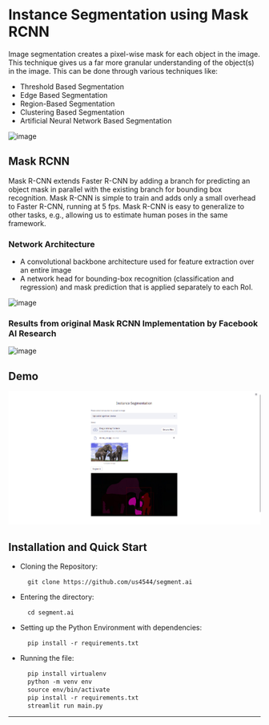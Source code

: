 # Instance Segmentation using Mask RCNN
Image segmentation creates a pixel-wise mask for each object in the image. This technique gives us a far more granular understanding of the object(s) in the image. This can be done through various techniques like:
- Threshold Based Segmentation
- Edge Based Segmentation
- Region-Based Segmentation
- Clustering Based Segmentation
- Artificial Neural Network Based Segmentation

![image](https://user-images.githubusercontent.com/66861243/159152309-61ec369c-aae8-4f20-b25e-a2329745248e.png)

## Mask RCNN
Mask R-CNN extends Faster R-CNN by adding a branch for predicting an object mask in parallel with the existing branch for bounding box recognition. Mask R-CNN is simple to train and adds only a small overhead to Faster R-CNN, running at 5 fps. Mask R-CNN is easy to generalize to other tasks, e.g., allowing us to estimate human poses in the same framework.

### Network Architecture
- A convolutional backbone architecture used for feature extraction over an entire image
- A network head for bounding-box recognition (classification and regression) and mask prediction that is applied separately to each RoI.

![image](https://user-images.githubusercontent.com/66861243/159152466-d6e859d7-198a-423b-8d0c-8f99c8732748.png)

### Results from original Mask RCNN Implementation by Facebook AI Research
![image](https://user-images.githubusercontent.com/66861243/159152504-857e8e0c-362f-43aa-aefd-6d028cfb0865.png)

## Demo
<img src = "results/results.png">

## Installation and Quick Start

- Cloning the Repository: 

        git clone https://github.com/us4544/segment.ai
        
- Entering the directory: 

        cd segment.ai

- Setting up the Python Environment with dependencies:

        pip install -r requirements.txt

- Running the file:

        pip install virtualenv
        python -m venv env
        source env/bin/activate
        pip install -r requirements.txt
        streamlit run main.py
        
<hr>
